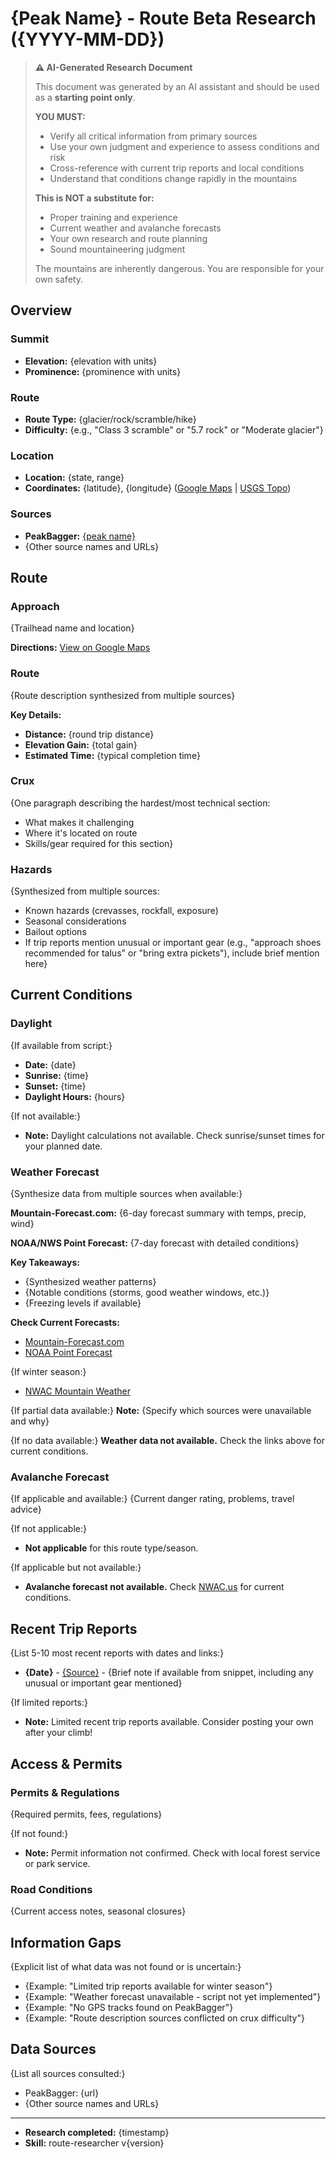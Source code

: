 # {Peak Name} - Route Beta Research ({YYYY-MM-DD})

> **⚠️ AI-Generated Research Document**
>
> This document was generated by an AI assistant and should be used as a **starting point only**.
>
> **YOU MUST:**
> - Verify all critical information from primary sources
> - Use your own judgment and experience to assess conditions and risk
> - Cross-reference with current trip reports and local conditions
> - Understand that conditions change rapidly in the mountains
>
> **This is NOT a substitute for:**
> - Proper training and experience
> - Current weather and avalanche forecasts
> - Your own research and route planning
> - Sound mountaineering judgment
>
> The mountains are inherently dangerous. You are responsible for your own safety.

## Overview

### Summit

- **Elevation:** {elevation with units}
- **Prominence:** {prominence with units}

### Route

- **Route Type:** {glacier/rock/scramble/hike}
- **Difficulty:** {e.g., "Class 3 scramble" or "5.7 rock" or "Moderate glacier"}

### Location

- **Location:** {state, range}
- **Coordinates:** {latitude}, {longitude} ([Google Maps]({google_maps_coordinates_link}) | [USGS Topo]({usgs_topo_link}))

### Sources

- **PeakBagger:** [{peak name}]({peakbagger_url})
- {Other source names and URLs}

## Route

### Approach

{Trailhead name and location}

**Directions:** [View on Google Maps]({google_maps_link})

### Route

{Route description synthesized from multiple sources}

**Key Details:**

- **Distance:** {round trip distance}
- **Elevation Gain:** {total gain}
- **Estimated Time:** {typical completion time}

### Crux

{One paragraph describing the hardest/most technical section:
- What makes it challenging
- Where it's located on route
- Skills/gear required for this section}

### Hazards

{Synthesized from multiple sources:
- Known hazards (crevasses, rockfall, exposure)
- Seasonal considerations
- Bailout options
- If trip reports mention unusual or important gear (e.g., "approach shoes recommended for talus" or "bring extra pickets"), include brief mention here}

## Current Conditions

### Daylight

{If available from script:}
- **Date:** {date}
- **Sunrise:** {time}
- **Sunset:** {time}
- **Daylight Hours:** {hours}

{If not available:}
- **Note:** Daylight calculations not available. Check sunrise/sunset times for your planned date.

### Weather Forecast

{Synthesize data from multiple sources when available:}

**Mountain-Forecast.com:** {6-day forecast summary with temps, precip, wind}

**NOAA/NWS Point Forecast:** {7-day forecast with detailed conditions}

**Key Takeaways:**

- {Synthesized weather patterns}
- {Notable conditions (storms, good weather windows, etc.)}
- {Freezing levels if available}

**Check Current Forecasts:**

- [Mountain-Forecast.com]({mountain_forecast_link})
- [NOAA Point Forecast]({noaa_link})

{If winter season:}
- [NWAC Mountain Weather](https://nwac.us/mountain-weather-forecast/)

{If partial data available:}
**Note:** {Specify which sources were unavailable and why}

{If no data available:}
**Weather data not available.** Check the links above for current conditions.

### Avalanche Forecast

{If applicable and available:}
{Current danger rating, problems, travel advice}

{If not applicable:}
- **Not applicable** for this route type/season.

{If applicable but not available:}
- **Avalanche forecast not available.** Check [NWAC.us](https://nwac.us) for current conditions.

## Recent Trip Reports

{List 5-10 most recent reports with dates and links:}
- **{Date}** - [{Source}]({url}) - {Brief note if available from snippet, including any unusual or important gear mentioned}

{If limited reports:}
- **Note:** Limited recent trip reports available. Consider posting your own after your climb!

## Access & Permits

### Permits & Regulations

{Required permits, fees, regulations}

{If not found:}
- **Note:** Permit information not confirmed. Check with local forest service or park service.

### Road Conditions

{Current access notes, seasonal closures}

## Information Gaps

{Explicit list of what data was not found or is uncertain:}
- {Example: "Limited trip reports available for winter season"}
- {Example: "Weather forecast unavailable - script not yet implemented"}
- {Example: "No GPS tracks found on PeakBagger"}
- {Example: "Route description sources conflicted on crux difficulty"}

## Data Sources

{List all sources consulted:}
- PeakBagger: {url}
- {Other source names and URLs}

---

- **Research completed:** {timestamp}
- **Skill:** route-researcher v{version}
